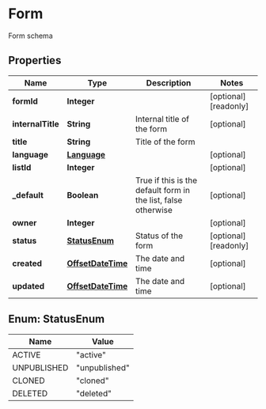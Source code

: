 

# Form

Form schema
## Properties

Name | Type | Description | Notes
------------ | ------------- | ------------- | -------------
**formId** | **Integer** |  |  [optional] [readonly]
**internalTitle** | **String** | Internal title of the form |  [optional]
**title** | **String** | Title of the form | 
**language** | [**Language**](Language.md) |  |  [optional]
**listId** | **Integer** |  |  [optional]
**_default** | **Boolean** | True if this is the default form in the list, false otherwise |  [optional]
**owner** | **Integer** |  |  [optional]
**status** | [**StatusEnum**](#StatusEnum) | Status of the form |  [optional] [readonly]
**created** | [**OffsetDateTime**](OffsetDateTime.md) | The date and time |  [optional]
**updated** | [**OffsetDateTime**](OffsetDateTime.md) | The date and time |  [optional]



## Enum: StatusEnum

Name | Value
---- | -----
ACTIVE | &quot;active&quot;
UNPUBLISHED | &quot;unpublished&quot;
CLONED | &quot;cloned&quot;
DELETED | &quot;deleted&quot;



